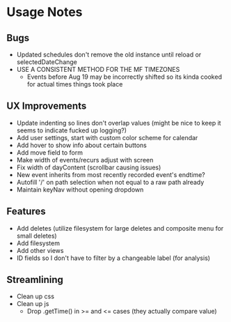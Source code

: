 # Usage Notes
## Bugs
- Updated schedules don't remove the old instance until reload or selectedDateChange
- USE A CONSISTENT METHOD FOR THE MF TIMEZONES
	- Events before Aug 19 may be incorrectly shifted so its kinda cooked for actual times things took place
## UX Improvements
- Update indenting so lines don't overlap values (might be nice to keep it seems to indicate fucked up logging?)
- Add user settings, start with custom color scheme for calendar
- Add hover to show info about certain buttons
- Add move field to form
- Make width of events/recurs adjust with screen
- Fix width of dayContent (scrollbar causing issues)
- New event inherits from most recently recorded event's endtime?
- Autofill '/' on path selection when not equal to a raw path already
- Maintain keyNav without opening dropdown
## Features
- Add deletes (utilize filesystem for large deletes and composite menu for small deletes)
- Add filesystem
- Add other views
- ID fields so I don't have to filter by a changeable label (for analysis)
## Streamlining
- Clean up css
- Clean up js
	- Drop .getTime() in >= and <= cases (they actually compare value)
